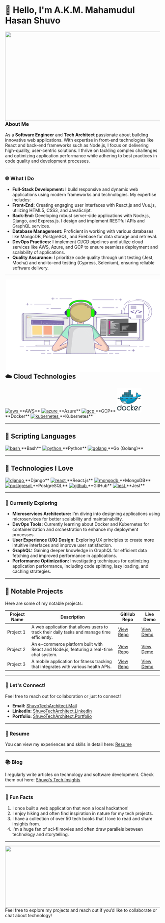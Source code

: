 # 👋 Hello, I'm A.K.M. Mahamudul Hasan Shuvo

<img align="right" height="290" width="1010" src="https://i.ibb.co/dpYhkRP/Untitled-design.png" />

### About Me
As a **Software Engineer** and **Tech Architect** passionate about building innovative web applications. With expertise in front-end technologies like React and back-end frameworks such as Node.js, I focus on delivering high-quality, user-centric solutions. I thrive on tackling complex challenges and optimizing application performance while adhering to best practices in code quality and development processes.

---

### 🌐 What I Do

- **Full-Stack Development:** I build responsive and dynamic web applications using modern frameworks and technologies. My expertise includes:
- **Front-End:** Creating engaging user interfaces with React.js and Vue.js, utilizing HTML5, CSS3, and JavaScript.
- **Back-End:** Developing robust server-side applications with Node.js, Django, and Express.js. I design and implement RESTful APIs and GraphQL services.
- **Database Management:** Proficient in working with various databases like MongoDB, PostgreSQL, and Firebase for data storage and retrieval.
- **DevOps Practices:** I implement CI/CD pipelines and utilize cloud services like AWS, Azure, and GCP to ensure seamless deployment and scalability of applications.
- **Quality Assurance:** I prioritize code quality through unit testing (Jest, Mocha) and end-to-end testing (Cypress, Selenium), ensuring reliable software delivery.

---

<!-- GIF -->
<img align="right" height="300" width="500" src="https://raw.githubusercontent.com/mikonoid/mikonoid/main/images/gifs/coder3.gif" />

## ☁️ Cloud Technologies
<p align="left">
<!-- AWS -->
<a href="https://aws.amazon.com" target="_blank" rel="noreferrer">
<img src="https://www.logigroup.com/images/Logo_aws.gif" alt="aws" width="80" height="80"/>
</a>
**AWS**

<!-- Azure -->
<a href="https://azure.microsoft.com/en-in/" target="_blank" rel="noreferrer">
<img src="https://www.vectorlogo.zone/logos/microsoft_azure/microsoft_azure-icon.svg" alt="azure" width="80" height="80"/>
</a>
**Azure**
  
<!-- GCP -->
<a href="https://cloud.google.com" target="_blank" rel="noreferrer">
<img src="https://www.gend.co/hs-fs/hubfs/gcp-logo-cloud.png?width=730&name=gcp-logo-cloud.png" alt="gcp" width="80" height="80"/>
</a>
**GCP**

<!-- Docker -->
<a href="https://www.docker.com/" target="_blank" rel="noreferrer">
<img src="https://raw.githubusercontent.com/devicons/devicon/master/icons/docker/docker-original-wordmark.svg" alt="docker" width="80" height="80"/>
</a>
**Docker**

<!-- Kubernetes -->
<a href="https://kubernetes.io/" target="_blank" rel="noreferrer">
<img src="https://upload.wikimedia.org/wikipedia/commons/thumb/3/39/Kubernetes_logo_without_workmark.svg/2109px-Kubernetes_logo_without_workmark.svg.png" alt="kubernetes" width="80" height="80"/>
</a>
**Kubernetes**
</p>

---

## 🐍 Scripting Languages
<p align="left">
<!-- Bash -->
<a href="https://www.gnu.org/software/bash/" target="_blank" rel="noreferrer">
<img src="https://e7.pngegg.com/pngimages/330/276/png-clipart-bash-shell-script-bourne-shell-scripting-language-unix-shell-shell-rectangle-logo.png" alt="bash" width="80" height="80"/>
</a>
**Bash**
  
<!-- Python -->
<a href="https://www.python.org/" target="_blank" rel="noreferrer">
<img src="https://i.ibb.co/W3pBhP0/clipart396037.png" alt="python" width="80" height="80"/>
</a>
**Python**

<!-- Golang -->
<a href="https://golang.org/" target="_blank" rel="noreferrer">
<img src="https://i.ibb.co/rpQm5Np/0-t93-Y3-Lr-Mvw4v-k-Gy.gif" alt="golang" width="80" height="80"/>
</a>
**Go (Golang)**
</p>

---

## 🔧 Technologies I Love
<p align="left">
<!-- Django -->
<a href="https://www.djangoproject.com/" target="_blank" rel="noreferrer">
<img src="https://cdn.worldvectorlogo.com/logos/django.svg" alt="django" width="100" height="100"/>
</a>
**Django**

<!-- React.js -->
<a href="https://reactjs.org/" target="_blank" rel="noreferrer">
<img src="https://upload.wikimedia.org/wikipedia/commons/a/a7/React-icon.svg" alt="react" width="100" height="100"/>
</a>
**React.js**

<!-- MongoDB -->
<a href="https://www.mongodb.com/" target="_blank" rel="noreferrer">
<img src="https://cdn.worldvectorlogo.com/logos/mongodb-icon-1.svg" alt="mongodb" width="100" height="100"/>
</a>
**MongoDB**

<!-- PostgreSQL -->
<a href="https://www.postgresql.org/" target="_blank" rel="noreferrer">
<img src="https://upload.wikimedia.org/wikipedia/commons/2/29/Postgresql_elephant.svg" alt="postgresql" width="100" height="100"/>
</a>
**PostgreSQL**

<!-- GitHub -->
<a href="https://github.com/" target="_blank" rel="noreferrer">
<img src="https://upload.wikimedia.org/wikipedia/commons/9/91/Octicons-mark-github.svg" alt="github" width="100" height="100"/>
</a>
**GitHub**

<!-- Jest -->
<a href="https://jestjs.io/" target="_blank" rel="noreferrer">
<img src="https://jestjs.io/img/jest.png" alt="jest" width="100" height="100"/>
</a>
**Jest**
</p>

---

### 🌱 Currently Exploring

- **Microservices Architecture:** I'm diving into designing applications using microservices for better scalability and maintainability.
- **DevOps Tools:** Currently learning about Docker and Kubernetes for containerization and orchestration to enhance my deployment processes.
- **User Experience (UX) Design:** Exploring UX principles to create more intuitive interfaces and improve user satisfaction.
- **GraphQL:** Gaining deeper knowledge in GraphQL for efficient data fetching and improved performance in applications.
- **Performance Optimization:** Investigating techniques for optimizing application performance, including code splitting, lazy loading, and caching strategies. 

---

## 💼 Notable Projects
Here are some of my notable projects:

| Project Name | Description | GitHub Repo | Live Demo |
|--------------|-------------|--------------|-----------|
| Project 1    | A web application that allows users to track their daily tasks and manage time efficiently. | [View Repo](https://github.com/yourusername/project1) | [View Demo](https://yourproject1demo.com) |
| Project 2    | An e-commerce platform built with React and Node.js, featuring a real-time chat system. | [View Repo](https://github.com/yourusername/project2) | [View Demo](https://yourproject2demo.com) |
| Project 3    | A mobile application for fitness tracking that integrates with various health APIs. | [View Repo](https://github.com/yourusername/project3) | [View Demo](https://yourproject3demo.com) |

---

### 🤝 Let's Connect!
Feel free to reach out for collaboration or just to connect!

- **Email:** [ShuvoTechArchitect.Mail](mailto:shuvohasan791@gmail.com)
- **LinkedIn:** [ShuvoTechArchitect.LinkedIn](https://www.linkedin.com/in/shuvotecharchitect/)
- **Portfolio:** [ShuvoTechArchitect.Portfolio](https://shuvotecharchitect.netlify.app)

---

### 📄 Resume
You can view my experiences and skills in detail here: [Resume](#)

---

### 📚 Blog
I regularly write articles on technology and software development. Check them out here: [Shuvo's Tech Insights](https://shuvo-tech-insights.blogspot.com/)

---

### 🎉 Fun Facts
1. I once built a web application that won a local hackathon!
2. I enjoy hiking and often find inspiration in nature for my tech projects.
3. I have a collection of over 50 tech books that I love to read and share insights from.
4. I'm a huge fan of sci-fi movies and often draw parallels between technology and storytelling.

---

<img align="right" height="200" width="1010" src="https://i.ibb.co/nPWDXCd/2024-10-07-Thank-you-for-visiting.gif" /> 

Feel free to explore my projects and reach out if you’d like to collaborate or chat about technology!
